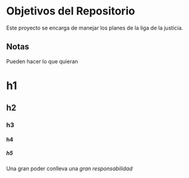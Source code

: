 # Objetivos del Repositorio
Este proyecto se encarga de manejar los planes de la liga de la justicia.

## Notas
Pueden hacer lo que quieran

# h1
## h2
### h3
#### h4
##### h5

Una gran poder conlleva una *gran responsabilidad*
